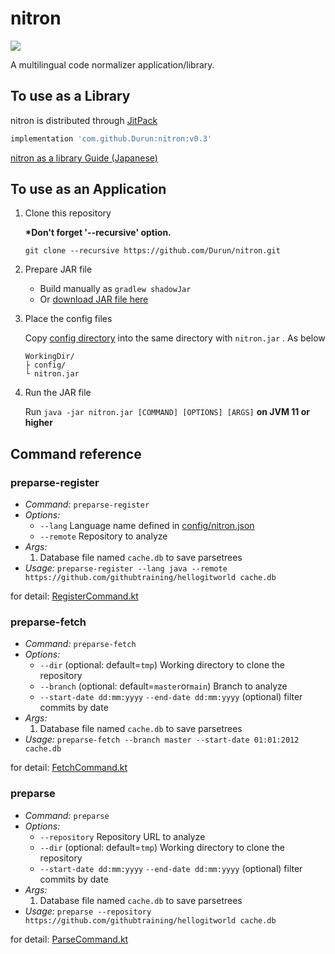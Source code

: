 # nitron

[![](https://jitpack.io/v/Durun/nitron.svg)](https://jitpack.io/#Durun/nitron)

A multilingual code normalizer application/library.

## To use as a Library

nitron is distributed through [JitPack](https://jitpack.io)

```groovy
implementation 'com.github.Durun:nitron:v0.3'
```

[nitron as a library Guide (Japanese)](README_Lib_jp.md)

## To use as an Application

1. Clone this repository

   __*Don't forget '--recursive' option.__
    ```
    git clone --recursive https://github.com/Durun/nitron.git
    ```

1. Prepare JAR file
    - Build manually as `gradlew shadowJar`
    - Or [download JAR file here](https://github.com/Durun/nitron/releases/download/0.1-SNAPSHOT/nitron.jar)

1. Place the config files

   Copy [config directory](https://github.com/Durun/nitron/tree/master/config) into the same directory with `nitron.jar`
   . As below
    ```
    WorkingDir/
    ├ config/
    └ nitron.jar
    ```

1. Run the JAR file

   Run `java -jar nitron.jar [COMMAND] [OPTIONS] [ARGS]`
   **on JVM 11 or higher**

## Command reference

### preparse-register

- *Command:* `preparse-register`
- *Options:*
    - `--lang` Language name defined
      in [config/nitron.json](https://github.com/Durun/nitron/blob/master/config/nitron.json)
    - `--remote` Repository to analyze
- *Args:*
    1. Database file named `cache.db` to save parsetrees
- *Usage:* `preparse-register --lang java --remote https://github.com/githubtraining/hellogitworld cache.db`

for
detail: [RegisterCommand.kt](https://github.com/Durun/nitron/blob/master/src/main/kotlin/io/github/durun/nitron/app/preparse/RegisterCommand.kt)

### preparse-fetch

- *Command:* `preparse-fetch`
- *Options:*
    - `--dir` (optional: default=`tmp`) Working directory to clone the repository
    - `--branch` (optional: default=`master`or`main`) Branch to analyze
    - `--start-date dd:mm:yyyy` `--end-date dd:mm:yyyy` (optional) filter commits by date
- *Args:*
    1. Database file named `cache.db` to save parsetrees
- *Usage:* `preparse-fetch --branch master --start-date 01:01:2012 cache.db`

for
detail: [FetchCommand.kt](https://github.com/Durun/nitron/blob/master/src/main/kotlin/io/github/durun/nitron/app/preparse/FetchCommand.kt)

### preparse

- *Command:* `preparse`
- *Options:*
    - `--repository` Repository URL to analyze
    - `--dir` (optional: default=`tmp`) Working directory to clone the repository
    - `--start-date dd:mm:yyyy` `--end-date dd:mm:yyyy` (optional) filter commits by date
- *Args:*
    1. Database file named `cache.db` to save parsetrees
- *Usage:* `preparse --repository https://github.com/githubtraining/hellogitworld cache.db`

for
detail: [ParseCommand.kt](https://github.com/Durun/nitron/blob/master/src/main/kotlin/io/github/durun/nitron/app/preparse/ParseCommand.kt)
